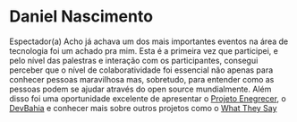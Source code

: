 # Daniel Nascimento
Espectador(a)
Acho já achava um dos mais importantes eventos na área de tecnologia foi um achado pra mim.
Esta é a primeira vez que participei, e pelo nível das palestras e interação com os participantes, consegui perceber que o nível de colaboratividade foi essencial não apenas para conhecer pessoas maravilhosa mas, sobretudo, para entender como as pessoas podem se ajudar através do open source mundialmente.
Além disso foi uma oportunidade excelente de apresentar o [Projeto Enegrecer](https://github.com/Enegrecer/enegrecer-web), o [DevBahia](https://github.com/danielcn/devbahia)
  e conhecer mais sobre outros projetos como o [What They Say
](https://github.com/3jacksonsmith/chrome_extension_speech_text) 